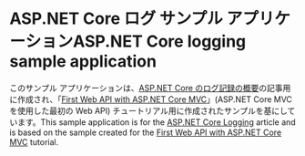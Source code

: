 # <a name="aspnet-core-logging-sample-application"></a><span data-ttu-id="09dff-101">ASP.NET Core ログ サンプル アプリケーション</span><span class="sxs-lookup"><span data-stu-id="09dff-101">ASP.NET Core logging sample application</span></span>

<span data-ttu-id="09dff-102">このサンプル アプリケーションは、[ASP.NET Core のログ記録の概要](https://docs.microsoft.com/aspnet/core/fundamentals/logging/index)の記事用に作成され、「[First Web API with ASP.NET Core MVC](https://docs.microsoft.com/aspnet/core/tutorials/first-web-api)」(ASP.NET Core MVC を使用した最初の Web API) チュートリアル用に作成されたサンプルを基にしています。</span><span class="sxs-lookup"><span data-stu-id="09dff-102">This sample application is for the [ASP.NET Core Logging](https://docs.microsoft.com/aspnet/core/fundamentals/logging/index) article and is based on the sample created for the [First Web API with ASP.NET Core MVC](https://docs.microsoft.com/aspnet/core/tutorials/first-web-api) tutorial.</span></span>
